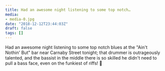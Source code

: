 ```yaml
---
title: Had an awesome night listening to some top notch…
media:
- media-0.jpg
date: "2018-12-12T23:44:03Z"
draft: false
tags: []
---
```

Had an awesome night listening to some top notch blues at the "Ain't Nothin' But" bar near Carnaby Street tonight; that drummer is outrageously talented, and the bassist in the middle there is so skilled he didn't need to pull a bass face, even on the funkiest of riffs\! 💓
